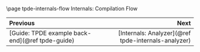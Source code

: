 \page tpde-internals-flow Internals: Compilation Flow

<div class="section_buttons">
 
| Previous          |                              Next |
|:------------------|----------------------------------:|
| [Guide: TPDE example back-end](@ref tpde-guide) | [Internals: Analyzer](@ref tpde-internals-analyzer) |
 
</div>

